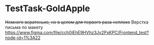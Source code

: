 # TestTask-GoldApple  
~~Немного всратенько, но в целом для первого раза неплохо~~ 
Верстка письма по макету https://www.figma.com/file/cch0jEhE9HVhz3Jv2PxKPC/Frontend_test?node-id=1%3A22
